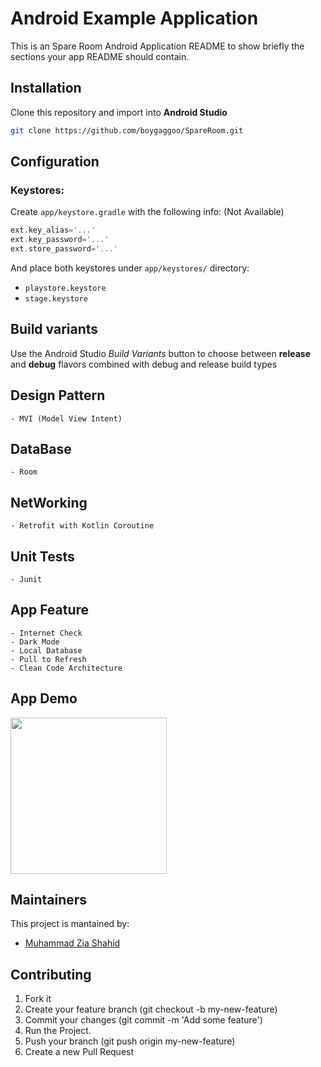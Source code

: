 # Android Example Application

This is an Spare Room Android Application README to show briefly the sections your app README should contain.

## Installation
Clone this repository and import into **Android Studio**
```bash
git clone https://github.com/boygaggoo/SpareRoom.git
```

## Configuration
### Keystores:
Create `app/keystore.gradle` with the following info: (Not Available)
```gradle
ext.key_alias='...'
ext.key_password='...'
ext.store_password='...'
```
And place both keystores under `app/keystores/` directory:
- `playstore.keystore`
- `stage.keystore`


## Build variants
Use the Android Studio *Build Variants* button to choose between **release** and **debug** flavors combined with debug and release build types


## Design Pattern 
	- MVI (Model View Intent)

## DataBase
	- Room

## NetWorking 
	- Retrofit with Kotlin Coroutine 
## Unit Tests	
	- Junit

## App Feature
	- Internet Check
	- Dark Mode
	- Local Database
	- Pull to Refresh
	- Clean Code Architecture

## App Demo

[<img src="https://raw.githubusercontent.com/boygaggoo/SpareRoom/master/demo.gif" width="250"/>](https://raw.githubusercontent.com/boygaggoo/SpareRoom/master/demo.gif)

## Maintainers
This project is mantained by:
* [Muhammad Zia Shahid](http://github.com/boygaggoo)


## Contributing

1. Fork it
2. Create your feature branch (git checkout -b my-new-feature)
3. Commit your changes (git commit -m 'Add some feature')
4. Run the Project.
5. Push your branch (git push origin my-new-feature)
6. Create a new Pull Request

